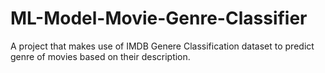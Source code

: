 # ML-Model-Movie-Genre-Classifier
A project that makes use of IMDB Genere Classification dataset to predict genre of movies based on their description.
